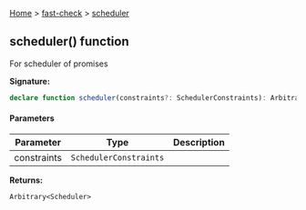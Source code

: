 [Home](/) &gt; [fast-check](../fast-check.md) &gt; [scheduler](scheduler_1.md)

## scheduler() function

For scheduler of promises

<b>Signature:</b>

```typescript
declare function scheduler(constraints?: SchedulerConstraints): Arbitrary<Scheduler>;
```

#### Parameters

|  Parameter | Type | Description |
|  --- | --- | --- |
|  constraints | <code>SchedulerConstraints</code> |  |

<b>Returns:</b>

`Arbitrary<Scheduler>`

